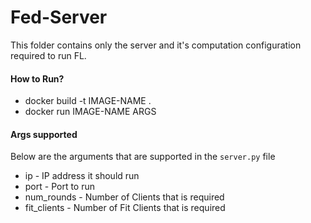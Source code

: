 # Fed-Server
This folder contains only the server and it's computation configuration required to run FL.

#### How to Run?
- docker build -t IMAGE-NAME .
- docker run IMAGE-NAME ARGS

#### Args supported
Below are the arguments that are supported in the `server.py` file
- ip  - IP address it should run
- port - Port to run
- num_rounds - Number of Clients that is required
- fit_clients - Number of Fit Clients that is required